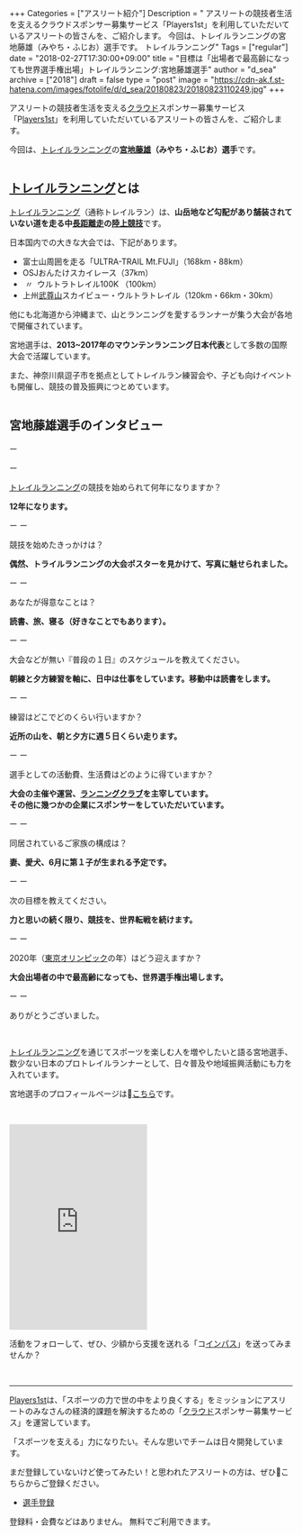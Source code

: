 +++
Categories = ["アスリート紹介"]
Description = " アスリートの競技者生活を支えるクラウドスポンサー募集サービス「Players1st」を利用していただいているアスリートの皆さんを、ご紹介します。  今回は、トレイルランニングの宮地藤雄（みやち・ふじお）選手です。    トレイルランニング"
Tags = ["regular"]
date = "2018-02-27T17:30:00+09:00"
title = "目標は「出場者で最高齢になっても世界選手権出場」トレイルランニング:宮地藤雄選手"
author = "d_sea"
archive = ["2018"]
draft = false
type = "post"
image = "https://cdn-ak.f.st-hatena.com/images/fotolife/d/d_sea/20180823/20180823110249.jpg"
+++

<body>
<p>アスリートの競技者生活を支える<a class="keyword" href="http://d.hatena.ne.jp/keyword/%A5%AF%A5%E9%A5%A6%A5%C9">クラウド</a>スポンサー募集サービス「P<a href="https://players1.st/">layers1st</a>」を利用していただいているアスリートの皆さんを、ご紹介します。</p>


<p>今回は、<a class="keyword" href="http://d.hatena.ne.jp/keyword/%A5%C8%A5%EC%A5%A4%A5%EB%A5%E9%A5%F3%A5%CB%A5%F3%A5%B0">トレイルランニング</a>の<b><a href="https://players1.st/FUJIOMIYACHI">宮地藤雄</a>（みやち・ふじお）選手</b>です。
</p>


<p><img src="https://cdn-ak.f.st-hatena.com/images/fotolife/d/d_sea/20180823/20180823110249.jpg" alt=""></p>
<h2>
<a class="keyword" href="http://d.hatena.ne.jp/keyword/%A5%C8%A5%EC%A5%A4%A5%EB%A5%E9%A5%F3%A5%CB%A5%F3%A5%B0">トレイルランニング</a>とは</h2>
<p><a class="keyword" href="http://d.hatena.ne.jp/keyword/%A5%C8%A5%EC%A5%A4%A5%EB%A5%E9%A5%F3%A5%CB%A5%F3%A5%B0">トレイルランニング</a>（通称トレイルラン）は、<b>山岳地など勾配があり舗装されていない道を走る中<a class="keyword" href="http://d.hatena.ne.jp/keyword/%C4%B9%B5%F7%CE%A5%C1%F6">長距離走</a>の<a class="keyword" href="http://d.hatena.ne.jp/keyword/%CE%A6%BE%E5%B6%A5%B5%BB">陸上競技</a></b>です。</p>
<p>日本国内での大きな大会では、下記があります。</p>
<ul>
<li>富士山周囲を走る「ULTRA-TRAIL Mt.FUJI」（168km・88km）</li>
<li>OSJおんたけスカイレース（37km）</li>
<li> 〃  ウルトラトレイル100K （100km）</li>
<li>上州<a class="keyword" href="http://d.hatena.ne.jp/keyword/%C9%F0%C2%BA%BB%B3">武尊山</a>スカイビュー・ウルトラトレイル（120km・66km・30km）</li>
</ul>
<p>他にも北海道から沖縄まで、山とランニングを愛するランナーが集う大会が各地で開催されています。</p>
<p>宮地選手は、<b>2013~2017年のマウンテンランニング日本代表</b>として多数の国際大会で活躍しています。</p>
<p>また、神奈川県逗子市を拠点としてトレイルラン練習会や、子ども向けイベントも開催し、競技の普及振興につとめています。</p>
<img src="https://cdn-ak.f.st-hatena.com/images/fotolife/d/d_sea/20180823/20180823110322.jpg" alt=""><h2>宮地藤雄選手のインタビュー</h2>
<p>ー</p>

<p>ー</p>

<p><a class="keyword" href="http://d.hatena.ne.jp/keyword/%A5%C8%A5%EC%A5%A4%A5%EB%A5%E9%A5%F3%A5%CB%A5%F3%A5%B0">トレイルランニング</a>の競技を始められて何年になりますか？</p>
<p><b>12年になります。</b></p>
<p></p>

<p>ー ー</p>

<p>競技を始めたきっかけは？</p>
<p><b>偶然、トライルランニングの大会ポスターを見かけて、写真に魅せられました。</b></p>
<p></p>

<p>ー ー</p>

<p>あなたが得意なことは？</p>
<p><b>読書、旅、寝る（好きなことでもあります）。</b></p>
<p></p>

<p>ー ー</p>

<p>大会などが無い『普段の１日』のスケジュールを教えてください。</p>
<p><b>朝練と夕方練習を軸に、日中は仕事をしています。移動中は読書をします。</b></p>
<p></p>

<p>ー ー</p>

<p>練習はどこでどのくらい行いますか？</p>
<p><b>近所の山を、朝と夕方に週５日くらい走ります。</b></p>
<p></p>

<p>ー ー</p>

<p>選手としての活動費、生活費はどのように得ていますか？</p>
<p><b>大会の主催や運営、<a class="keyword" href="http://d.hatena.ne.jp/keyword/%A5%E9%A5%F3%A5%CB%A5%F3%A5%B0%A5%AF%A5%E9%A5%D6">ランニングクラブ</a>を主宰しています。
<br>その他に幾つかの企業にスポンサーをしていただいています。</b></p>
<p></p>

<p>ー ー</p>

<p>同居されているご家族の構成は？</p>
<p><b>妻、愛犬、6月に第１子が生まれる予定です。</b></p>
<p></p>

<p>ー ー</p>

<p>次の目標を教えてください。</p>
<p><b>力と思いの続く限り、競技を、世界転戦を続けます。</b></p>
<p></p>

<p>ー ー</p>

<p>2020年（<a class="keyword" href="http://d.hatena.ne.jp/keyword/%C5%EC%B5%FE%A5%AA%A5%EA%A5%F3%A5%D4%A5%C3%A5%AF">東京オリンピック</a>の年）はどう迎えますか？</p>
<p><b>大会出場者の中で最高齢になっても、世界選手権出場します。</b></p>
<p></p>

<p>ー ー</p>

<p>ありがとうございました。</p>
<p><br></p>
<p><a class="keyword" href="http://d.hatena.ne.jp/keyword/%A5%C8%A5%EC%A5%A4%A5%EB%A5%E9%A5%F3%A5%CB%A5%F3%A5%B0">トレイルランニング</a>を通じてスポーツを楽しむ人を増やしたいと語る宮地選手、数少ない日本のプロトレイルランナーとして、日々普及や地域振興活動にも力を入れています。</p>
<p>宮地選手のプロフィールページは🔗<a href="https://players1.st/FUJIOMIYACHI">こちら</a>です。<br></p>
<p> <br></p>
<iframe src="https://players1.st/FUJIOMIYACHI/widget" width="245" height="365" frameborder="0">&amp;amp;amp;amp;amp;amp;amp;amp;amp;amp;amp;amp;amp;amp;amp;amp;amp;amp;amp;amp;amp;amp;amp;amp;amp;amp;amp;amp;amp;amp;amp;amp;lt;/p&amp;amp;amp;amp;amp;amp;amp;amp;amp;amp;amp;amp;amp;amp;amp;amp;amp;amp;amp;amp;amp;amp;amp;amp;amp;amp;amp;amp;amp;amp;amp;amp;gt;
</iframe><p>活動をフォローして、ぜひ、少額から支援を送れる「コ<a class="keyword" href="http://d.hatena.ne.jp/keyword/%A5%A4%A5%F3%A5%D1%A5%B9">インパス</a>」を送ってみませんか？</p>
<p><br></p>

<hr>
<p><a href="https://t.umblr.com/redirect?z=https%3A%2F%2Fplayers1.st%2F&amp;amp;t=NjI2MDVhMjljMWZhZDNjZmIzMzA3YzQ5ZWNiMmM2M2I1ZDUwZmRlZSxORFo2WHpLbw%3D%3D&amp;amp;b=t%3A-7pvJN5T_razjN_5MnfSsw&amp;amp;p=http%3A%2F%2Fblog.players1.st%2Fpost%2F170899344527%2Famazon%E3%82%AE%E3%83%95%E3%83%88%E5%88%B8%E3%81%A7%E6%94%AF%E6%8F%B4%E9%87%91%E3%81%8C%E5%8F%97%E3%81%91%E5%8F%96%E3%82%8C%E3%82%8B%E3%82%88%E3%81%86%E3%81%AB%E3%81%AA%E3%82%8A%E3%81%BE%E3%81%97%E3%81%9F&amp;amp;m=1">Players1st</a>は、「スポーツの力で世の中をより良くする」をミッションにアスリートのみなさんの経済的課題を解決するための「<a class="keyword" href="http://d.hatena.ne.jp/keyword/%A5%AF%A5%E9%A5%A6%A5%C9">クラウド</a>スポンサー募集サービス」を運営しています。</p>
<p>「スポーツを支える」力になりたい。そんな思いでチームは日々開発しています。</p>
<p>まだ登録していないけど使ってみたい！と思われたアスリートの方は、ぜひ🔗こちらからご登録ください。</p>
<ul>
<li><a href="https://t.umblr.com/redirect?z=https%3A%2F%2Fplayers1.st%2Fusers%2Fsign_up_confirm%3Ftoken%3DU9uHncad&amp;amp;t=YzY4YWVmOGMxOTMxNGYzNTgwOGQzYzIxMDc5NWNmOGU5M2Q3ZmEwYixORFo2WHpLbw%3D%3D&amp;amp;b=t%3A-7pvJN5T_razjN_5MnfSsw&amp;amp;p=http%3A%2F%2Fblog.players1.st%2Fpost%2F170899344527%2Famazon%E3%82%AE%E3%83%95%E3%83%88%E5%88%B8%E3%81%A7%E6%94%AF%E6%8F%B4%E9%87%91%E3%81%8C%E5%8F%97%E3%81%91%E5%8F%96%E3%82%8C%E3%82%8B%E3%82%88%E3%81%86%E3%81%AB%E3%81%AA%E3%82%8A%E3%81%BE%E3%81%97%E3%81%9F&amp;amp;m=1">選手登録</a></li>


<p></p>
</ul>
<p>登録料・会費などはありません。 無料でご利用できます。</p>
</body>
